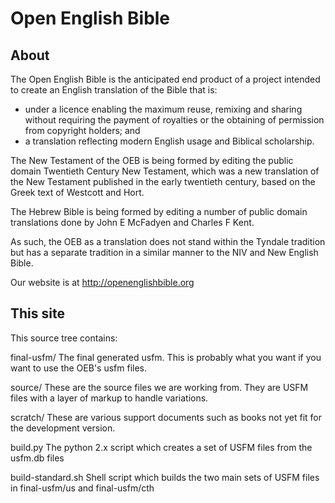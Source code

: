 Open English Bible
==================

About
-----

The Open English Bible is the anticipated end product of a project intended to create an English translation of the Bible that is:

* under a licence enabling the maximum reuse, remixing and sharing without requiring the payment of royalties or the obtaining of permission from copyright holders; and
* a translation reflecting modern English usage and Biblical scholarship.

The New Testament of the OEB is being formed by editing the public domain Twentieth Century New Testament, which was a new translation of the New Testament published in the early twentieth century, based on the Greek text of Westcott and Hort.

The Hebrew Bible is being formed by editing a number of public domain translations done by John E McFadyen and Charles F Kent.

As such, the OEB as a translation does not stand within the Tyndale tradition but has a separate tradition in a similar manner to the NIV and New English Bible.

Our website is at http://openenglishbible.org

This site
---------

This source tree contains:

final-usfm/
The final generated usfm. This is probably what you want if you want to use the OEB's usfm files.

source/
These are the source files we are working from. They are USFM files with a layer of markup to handle variations.

scratch/
These are various support documents such as books not yet fit for the development version.

build.py
The python 2.x script which creates a set of USFM files from the usfm.db files

build-standard.sh
Shell script which builds the two main sets of USFM files in final-usfm/us and final-usfm/cth





